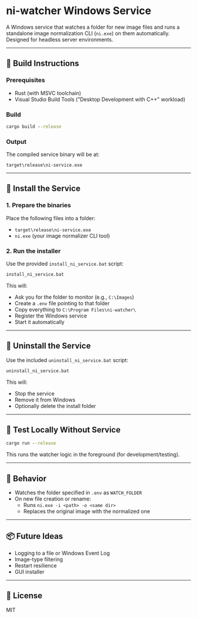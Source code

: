 
# ni-watcher Windows Service

A Windows service that watches a folder for new image files and runs a standalone image normalization CLI (`ni.exe`) on them automatically. Designed for headless server environments.

---

## 🔧 Build Instructions

### Prerequisites
- Rust (with MSVC toolchain)
- Visual Studio Build Tools ("Desktop Development with C++" workload)

### Build
```cmd
cargo build --release
```

### Output
The compiled service binary will be at:
```
target\release\ni-service.exe
```

---

## 🚀 Install the Service

### 1. Prepare the binaries
Place the following files into a folder:
- `target\release\ni-service.exe`
- `ni.exe` (your image normalizer CLI tool)

### 2. Run the installer
Use the provided `install_ni_service.bat` script:
```cmd
install_ni_service.bat
```
This will:
- Ask you for the folder to monitor (e.g., `C:\Images`)
- Create a `.env` file pointing to that folder
- Copy everything to `C:\Program Files\ni-watcher\`
- Register the Windows service
- Start it automatically

---

## 🛑 Uninstall the Service
Use the included `uninstall_ni_service.bat` script:
```cmd
uninstall_ni_service.bat
```
This will:
- Stop the service
- Remove it from Windows
- Optionally delete the install folder

---

## 🧪 Test Locally Without Service
```cmd
cargo run --release
```
This runs the watcher logic in the foreground (for development/testing).

---

## 📂 Behavior
- Watches the folder specified in `.env` as `WATCH_FOLDER`
- On new file creation or rename:
  - Runs `ni.exe -i <path> -o <same dir>`
  - Replaces the original image with the normalized one

---

## 📦 Future Ideas
- Logging to a file or Windows Event Log
- Image-type filtering
- Restart resilience
- GUI installer

---

## 📃 License
MIT



